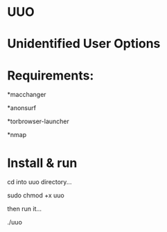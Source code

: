 # UUO
# Unidentified User Options

# Requirements:
 
 *macchanger
 
 *anonsurf
 
 *torbrowser-launcher
 
 *nmap
# Install & run
cd into uuo directory...

sudo chmod +x uuo

then run it...

./uuo
